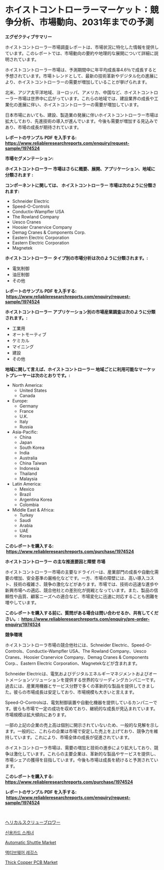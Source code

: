 <p><h1>ホイストコントローラーマーケット：競争分析、市場動向、2031年までの予測</h1></p><p><strong>エグゼクティブサマリー</strong></p>
<p><p>ホイストコントローラー市場調査レポートは、市場状況に特化した情報を提供しています。このレポートでは、市場動向の要約や地理的な展開について詳細に説明されています。</p><p>ホイストコントローラー市場は、予測期間中に年平均成長率4.6％で成長すると予想されています。市場トレンドとして、最新の技術革新やデジタル化の進展により、ホイストコントローラーの需要が増加していることが挙げられます。</p><p>北米、アジア太平洋地域、ヨーロッパ、アメリカ、中国など、ホイストコントローラー市場は世界中に広がっています。これらの地域では、建設業界の成長や工業化の進展に伴い、ホイストコントローラーの需要が増加しています。</p><p>日本市場においても、建設、製造業の発展に伴いホイストコントローラー市場は拡大しており、先進技術の導入が進んでいます。今後も需要が増加する見込みであり、市場の成長が期待されています。</p></p>
<p><strong>レポートのサンプル PDF を入手する: <a href="https://www.reliableresearchreports.com/enquiry/request-sample/1974524">https://www.reliableresearchreports.com/enquiry/request-sample/1974524</a></strong></p>
<p><strong>市場セグメンテーション:</strong></p>
<p><strong> ホイストコントローラー 市場はさらに概要、展開、アプリケーション、地域に分類されます :</strong></p>
<p><strong>コンポーネントに関しては、 ホイストコントローラー 市場は次のように分類されます: &nbsp;</strong></p>
<p><ul><li>Schneider Electric</li><li>Speed-O-Controls</li><li>Conductix-Wampfler USA</li><li>The Rowland Company</li><li>Uesco Cranes</li><li>Hoosier Cranervice Company</li><li>Demag Cranes & Components Corp.</li><li>Eastern Electric Corporation</li><li>Eastern Electric Corporation</li><li>Magnetek</li></ul></p>
<p><strong> ホイストコントローラー タイプ別の市場分析は次のように分類されます。:</strong></p>
<p><ul><li>電気制御</li><li>油圧制御</li><li>その他</li></ul></p>
<p><strong>レポートのサンプル PDF を入手する: &nbsp;<a href="https://www.reliableresearchreports.com/enquiry/request-sample/1974524">https://www.reliableresearchreports.com/enquiry/request-sample/1974524</a></strong></p>
<p><strong> ホイストコントローラー アプリケーション別の市場産業調査は次のように分類されます。:</strong></p>
<p><ul><li>工業用</li><li>オートモーティブ</li><li>ケミカル</li><li>マイニング</li><li>建設</li><li>その他</li></ul></p>
<p><strong>地域に関して言えば、ホイストコントローラー 地域ごとに利用可能なマーケットプレーヤーは次のとおりです。:</strong></p>
<p><ul>
    <li>
        North America:
        <ul>
            <li>United States</li>
            <li>Canada</li>
        </ul>
    </li>
    <li>
        Europe:
        <ul>
            <li>Germany</li>
            <li>France</li>
            <li>U.K.</li>
            <li>Italy</li>
            <li>Russia</li>
        </ul>
    </li>
    <li>
        Asia-Pacific:
        <ul>
            <li>China</li>
            <li>Japan</li>
            <li>South Korea</li>
            <li>India</li>
            <li>Australia</li>
            <li>China Taiwan</li>
            <li>Indonesia</li>
            <li>Thailand</li>
            <li>Malaysia</li>
        </ul>
    </li>
    <li>
        Latin America:
        <ul>
            <li>Mexico</li>
            <li>Brazil</li>
            <li>Argentina Korea</li>
            <li>Colombia</li>
        </ul>
    </li>
    <li>
        Middle East & Africa:
        <ul>
            <li>Turkey</li>
            <li>Saudi</li>
            <li>Arabia</li>
            <li>UAE</li>
            <li>Korea</li>
        </ul>
    </li>
    </ul></p>
<p><strong>このレポートを購入する: &nbsp;<a href="https://www.reliableresearchreports.com/purchase/1974524">https://www.reliableresearchreports.com/purchase/1974524</a></strong></p>
<p><strong>ホイストコントローラー の主な推進要因と障壁 市場</strong></p>
<p><p>ホイストコントローラー市場の主要なドライバーは、産業部門の成長や自動化需要の増加、安全基準の厳格化などです。一方、市場の障壁には、高い導入コスト、技術の複雑さ、競争の激化などがあります。市場では、技術の迅速な進歩や新興市場への適応、競合他社との差別化が挑戦となっています。また、製品の信頼性や品質、顧客ニーズへの適合など、市場変化に迅速に対応することも困難を増やしています。</p></p>
<p><strong>このレポートを購入する前に、質問がある場合は問い合わせるか、共有してください。:&nbsp; <a href="https://www.reliableresearchreports.com/enquiry/pre-order-enquiry/1974524">https://www.reliableresearchreports.com/enquiry/pre-order-enquiry/1974524</a></strong></p>
<p><strong>競争環境</strong></p>
<p><p>ホイストコントローラ市場の競合他社には、Schneider Electric、Speed-O-Controls、Conductix-Wampfler USA、The Rowland Company、Uesco Cranes、Hoosier Cranervice Company、Demag Cranes & Components Corp.、Eastern Electric Corporation、Magnetekなどが含まれます。</p><p>Schneider Electricは、電気およびデジタルエネルギーマネジメントおよびオートメーションソリューションを提供する世界的なリーディングカンパニーです。過去には、産業用機器とサービス分野で多くの革新的な製品を提供してきました。彼らの市場成長は安定しており、市場規模も大きいと言えます。</p><p>Speed-O-Controlsは、電気制御装置や自動化機器を提供しているカンパニーです。彼らも市場で一定の成功を収めており、継続的な成長が見込まれています。市場規模は拡大傾向にあります。</p><p>一部の上記の企業の売上高は個別に開示されていないため、一般的な見解を示します。一般的に、これらの企業は市場で安定した売上を上げており、競争力を維持しています。これにより、市場全体の成長が促進されています。</p><p>ホイストコントローラ市場は、需要の増加と技術の進歩により拡大しており、競争は激化しています。これらの主要企業は、革新的な製品やサービスを提供し、市場シェアの獲得を目指しています。今後も市場は成長を続けると予測されています。</p></p>
<p><strong>このレポートを購入する: &nbsp; <a href="https://www.reliableresearchreports.com/purchase/1974524">https://www.reliableresearchreports.com/purchase/1974524</a></strong></p>
<p><strong>レポートのサンプル PDF を入手する: &nbsp;<a href="https://www.reliableresearchreports.com/enquiry/request-sample/1974524">https://www.reliableresearchreports.com/enquiry/request-sample/1974524</a></strong><strong></strong></p>
<p>&nbsp;</p>
<p><p><a href="https://github.com/joaejkdzgyljvo6/Market-Research-Report-List-1/blob/main/771439311559.md">ヘリカルスクリューブロワー</a></p><p><a href="https://medium.com/@cute_priencsss/%EC%8B%A0%EC%9A%A9%EC%B9%B4%EB%93%9C-%EC%8A%A4%EC%BA%90%EB%84%88-%EC%8B%9C%EC%9E%A5-%EC%A0%90%EC%9C%A0%EC%9C%A8-%EB%B3%80%ED%99%94-%EB%B0%8F-%EC%8B%9C%EC%9E%A5-%EC%84%B1%EC%9E%A5-%EC%B6%94%EC%9D%B4-2024%EB%85%84-2031%EB%85%84-586b17fde2b7">신용카드 스캐너</a></p><p><a href="https://issuu.com/reportprime-2/docs/automatic-shuttle-market-size-2030.pptx">Automatic Shuttle Market</a></p><p><a href="https://medium.com/@waynewood21/%EC%95%A1%ED%8B%B0%EB%B8%8C%EC%9B%A8%EC%96%B4-%EB%A0%88%EA%B9%85%EC%8A%A4-%EC%8B%9C%EC%9E%A5%EC%9D%80-%EC%8B%9C%EC%9E%A5-%EC%A0%90%EC%9C%A0%EC%9C%A8-%EC%8B%9C%EC%9E%A5-%ED%8A%B8%EB%A0%8C%EB%93%9C-%EB%B0%8F-%EC%8B%9C%EC%9E%A5-%EC%84%B1%EC%9E%A5%EC%97%90-%EB%8C%80%ED%95%9C-%EC%A0%95%EB%B3%B4%EB%A5%BC-%EC%A0%9C%EA%B3%B5%ED%95%A9%EB%8B%88%EB%8B%A4-3e12d8cf7720">액티브웨어 레깅스</a></p><p><a href="https://github.com/johnbach50/Market-Research-Report-List-2/blob/main/thick-copper-pcb-market.md">Thick Copper PCB Market</a></p></p>